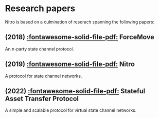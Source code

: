 # Research papers

Nitro is based on a culmination of reserach spanning the following papers:

## (2018) [:fontawesome-solid-file-pdf:](https://magmo.com/force-move-games.pdf) ForceMove

An n-party state channel protocol.

## (2019) [:fontawesome-solid-file-pdf:](https://magmo.com/nitro-protocol.pdf) Nitro

A protocol for state channel networks.

## (2022) [:fontawesome-solid-file-pdf:](https://statechannels.github.io/satp_paper/satp.pdf) Stateful Asset Transfer Protocol

A simple and scalable protocol for virtual
state channel networks.
